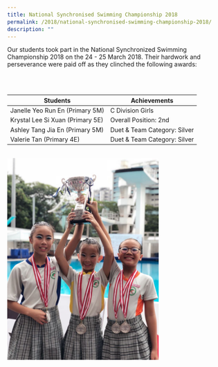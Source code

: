 ```yaml
---
title: National Synchronised Swimming Championship 2018
permalink: /2018/national-synchronised-swimming-championship-2018/
description: ""
---
```

Our students took part in the National Synchronized Swimming Championship 2018 on the 24 - 25 March 2018. Their hardwork and perseverance were paid off as they clinched the following awards:

<br>
<br>

| Students | Achievements |
| -------- | -------- | 
| Janelle Yeo Run En (Primary 5M)   | C Division Girls    | 
| Krystal Lee Si Xuan (Primary 5E)     | Overall Position: 2nd    | 
| Ashley Tang Jia En (Primary 5M)     | Duet & Team Category: Silver     | 
| Valerie Tan (Primary 4E)     | Duet & Team Category: Silver| 

<br>
<img src="/images/2018syncwim.jpg" 
         style="width:350px"
			/>
<br>
